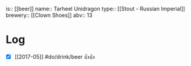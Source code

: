 is:: [[beer]]
name:: Tarheel Unidragon
type:: [[Stout - Russian Imperial]]
brewery:: [[Clown Shoes]]
abv:: 13

# Log
- [x] [[2017-05]] #do/drink/beer 👍👍
